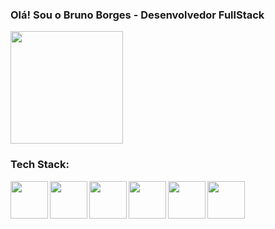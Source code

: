 ### Olá! Sou o Bruno Borges - Desenvolvedor FullStack
<img height="180em" src="https://github-readme-stats.vercel.app/api/top-langs/?username=brunodefreitasborges&layout=compact&langs_count=7&theme=dracula"/>
<div>
  <h3>Tech Stack:</h3>
  <img align="left" height="60"  src="https://cdn.jsdelivr.net/gh/devicons/devicon/icons/java/java-original-wordmark.svg">
  <img align="left" height="60"  src="https://cdn.jsdelivr.net/gh/devicons/devicon/icons/spring/spring-original.svg" />
  <img align="left" height="60" src="https://cdn.jsdelivr.net/gh/devicons/devicon/icons/angularjs/angularjs-original.svg" />
  <img align="left" height="60" src="https://cdn.jsdelivr.net/gh/devicons/devicon/icons/typescript/typescript-original.svg" />
  <img align="left" height="60" src="https://cdn.jsdelivr.net/gh/devicons/devicon/icons/javascript/javascript-original.svg" />
  <img align="left" height="60" src="https://cdn.jsdelivr.net/gh/devicons/devicon/icons/nodejs/nodejs-original.svg" />
          
          
            
          
</div>
